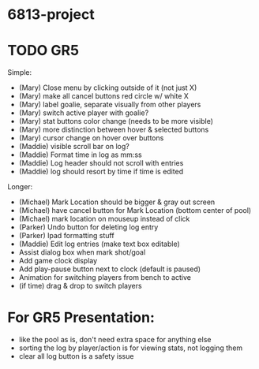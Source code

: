 # 6813-project

TODO GR5
===
Simple:
+ (Mary) Close menu by clicking outside of it (not just X)
+ (Mary) make all cancel buttons red circle w/ white X
+ (Mary) label goalie, separate visually from other players
+ (Mary) switch active player with goalie?
+ (Mary) stat buttons color change (needs to be more visible)
+ (Mary) more distinction between hover & selected buttons
+ (Mary) cursor change on hover over buttons
+ (Maddie) visible scroll bar on log?
+ (Maddie) Format time in log as mm:ss
+ (Maddie) Log header should not scroll with entries
+ (Maddie) log should resort by time if time is edited

Longer:
+ (Michael) Mark Location should be bigger & gray out screen
+ (Michael) have cancel button for Mark Location (bottom center of pool)
+ (Michael) mark location on mouseup instead of click
+ (Parker) Undo button for deleting log entry
+ (Parker) Ipad formatting stuff
+ (Maddie) Edit log entries (make text box editable)
+ Assist dialog box when mark shot/goal
+ Add game clock display
+ Add play-pause button next to clock (default is paused)
+ Animation for switching players from bench to active
+ (if time) drag & drop to switch players

For GR5 Presentation:
===
+ like the pool as is, don't need extra space for anything else
+ sorting the log by player/action is for viewing stats, not logging them
+ clear all log button is a safety issue
